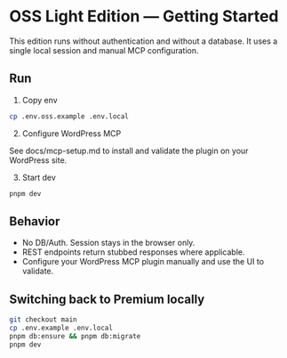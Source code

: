 # OSS Light Edition — Getting Started

This edition runs without authentication and without a database. It uses a single local session and manual MCP configuration.

## Run

1) Copy env

```bash
cp .env.oss.example .env.local
```

2) Configure WordPress MCP

See docs/mcp-setup.md to install and validate the plugin on your WordPress site.

3) Start dev

```bash
pnpm dev
```

## Behavior

- No DB/Auth. Session stays in the browser only.
- REST endpoints return stubbed responses where applicable.
- Configure your WordPress MCP plugin manually and use the UI to validate.

## Switching back to Premium locally

```bash
git checkout main
cp .env.example .env.local
pnpm db:ensure && pnpm db:migrate
pnpm dev
```
